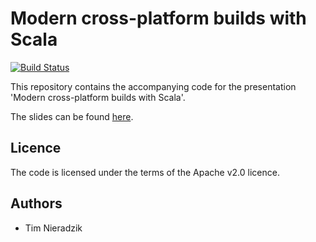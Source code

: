 # Modern cross-platform builds with Scala
[![Build Status](http://ci.sparse.tech/api/badges/tindzk/hrscala-cross-builds/status.svg)](http://ci.sparse.tech/tindzk/hrscala-cross-builds)

This repository contains the accompanying code for the presentation 'Modern cross-platform builds with Scala'.

The slides can be found [here](http://nieradzik.me/slides/cross-platform-builds.pdf).

## Licence
The code is licensed under the terms of the Apache v2.0 licence.

## Authors
* Tim Nieradzik
